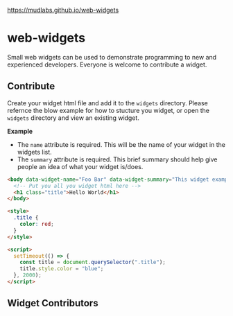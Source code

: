https://mudlabs.github.io/web-widgets

# web-widgets
Small web widgets can be used to demonstrate programming to new and experienced developers. Everyone is welcome to contribute a widget.


## Contribute
Create your widget html file and add it to the `widgets` directory. Please refernce the blow example for how to stucture you widget, or open the `widgets` directory and view an existing widget.

**Example**
- The `name` attribute is required. This will be the name of your widget in the widgets list.
- The `summary` attribute is required. This brief summary should help give people an idea of what your widget is/does.
```html
<body data-widget-name="Foo Bar" data-widget-summary="This widget example shows you how to structure a widget.">
  <!-- Put you all you widget html here -->
  <h1 class="title">Hello World</h1>
</body>

<style>
  .title {
    color: red;
  }
</style>

<script>
  setTimeout(() => {
    const title = document.querySelector(".title");
    title.style.color = "blue";
  }, 2000);
</script>
```


## Widget Contributors

<table>
  <tbody id="contributors">
    <tr></tr>
  </tbody>
</table>
